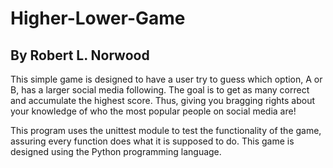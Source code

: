 # Higher-Lower-Game
## By Robert L. Norwood
This simple game is designed to have a user try to guess which option, A or B, has a larger social media following. The goal is to get as many correct and accumulate the highest score. Thus, giving you bragging rights about your knowledge of who the most popular people on social media are! 

This program uses the unittest module to test the functionality of the game, assuring every function does what it is supposed to do. This game is designed using the Python programming language. 